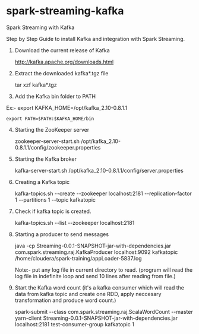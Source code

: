 # spark-streaming-kafka
Spark Streaming with Kafka

Step by Step Guide to install Kafka and integration with Spark Streaming.

1. Download the current release of Kafka

      http://kafka.apache.org/downloads.html

2. Extract the downloaded kafka*.tgz file

      tar xzf kafka*.tgz

3. Add the Kafka bin folder to PATH

Ex:- 
    export KAFKA_HOME=/opt/kafka_2.10-0.8.1.1

    export PATH=$PATH:$KAFKA_HOME/bin

4. Starting the ZooKeeper server

    zookeeper-server-start.sh /opt/kafka_2.10-0.8.1.1/config/zookeeper.properties

5. Starting the Kafka broker

    kafka-server-start.sh /opt/kafka_2.10-0.8.1.1/config/server.properties

6. Creating a Kafka topic

    kafka-topics.sh --create --zookeeper localhost:2181 --replication-factor 1 --partitions 1 --topic kafkatopic

7. Check if kafka topic is created. 

    kafka-topics.sh --list --zookeeper localhost:2181

8. Starting a producer to send messages

      java -cp Streaming-0.0.1-SNAPSHOT-jar-with-dependencies.jar com.spark.streaming.raj.KafkaProducer localhost:9092 kafkatopic   /home/cloudera/spark-training/appLoader-5837.log

    Note:- put any log file in current directory to read. (program will read the log file in indefinite loop and send 10 lines after reading from file.)

9. Start the Kafka word count (it's a kafka consumer which will read the data from kafka topic and create one RDD, apply neccesary transformation and produce word count.)

    spark-submit --class com.spark.streaming.raj.ScalaWordCount --master yarn-client     Streaming-0.0.1-SNAPSHOT-jar-with-dependencies.jar localhost:2181 test-consumer-group kafkatopic 1

